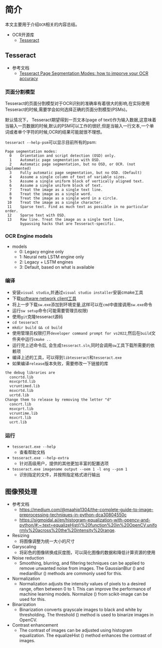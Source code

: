 # 简介

本文主要用于介绍`OCR`相关的内容总结。

* OCR开源库
    * [Tesseract](https://github.com/tesseract-ocr/tesseract)

## Tesseract

* 参考文档
    * [Tesseract Page Segmentation Modes: how to imporve your OCR accuracy](https://pyimagesearch.com/2021/11/15/tesseract-page-segmentation-modes-psms-explained-how-to-improve-your-ocr-accuracy/)


### 页面分割模型

Tesseract的页面分割模型对于OCR识别的准确率有着很大的影响,在实际使用Tesseract的时候,需要学会如何选择正确的页面分割模型(PSMs)。

默认情况下， Tesseract期望得到一页文本(page of text)作为输入数据,这意味着当输入一页数据的时候,默认的PSM可以工作的很好,但是当输入一行文本,一个单词或者单个字符的时候,OCR的结果可能就很不理想。


`tesseract --help-psm`可以显示目前所有的psm:

```
Page segmentation modes:
  0    Orientation and script detection (OSD) only.
  1    Automatic page segmentation with OSD.
  2    Automatic page segmentation, but no OSD, or OCR. (not implemented)
  3    Fully automatic page segmentation, but no OSD. (Default)
  4    Assume a single column of text of variable sizes.
  5    Assume a single uniform block of vertically aligned text.
  6    Assume a single uniform block of text.
  7    Treat the image as a single text line.
  8    Treat the image as a single word.
  9    Treat the image as a single word in a circle.
 10    Treat the image as a single character.
 11    Sparse text. Find as much text as possible in no particular order.
 12    Sparse text with OSD.
 13    Raw line. Treat the image as a single text line,
       bypassing hacks that are Tesseract-specific.
```

### OCR Engine models

* models
    * 0:  Legacy engine only
    * 1:  Neural nets LSTM engine only
    * 2:  Legacy + LSTM engines
    * 3:  Default, based on what is available

### 编译

* 安装`visual studio`,并通过`visual studio installer`安装cmake工具
* 下载[software network client工具](https://software-network.org/client/sw-master-windows-client.zip)
* 将上一步下载`sw.exe`添加到环境变量,这样可以在`cmd`中直接调用`sw.exe`命令
* 运行`sw setup`命令(可能需要管理员权限)
* 使用`git`克隆tesseract源码
* `cd tesseract`
* `mkdir build && cd build`
* 使用管理员权限打开`developer command prompt for vs2022`,然后在`build`文件夹中运行`cmake ..`
* 运行完上述命令后, 会生成`tesseract.sln`,同时会调用`sw`工具下载所需要的依赖项
* 编译上述的工具，可以得到`libtesseract`和`tesseract.exe`
* 如果编译`release`版本失败，需要修改一下链接的库

```md
the debug libraries are
  concrtd.lib
  msvcprtd.lib
  vcruntimed.lib
  msvcrtd.lib
  ucrtd.lib
Change them to release by removing the letter "d"
  concrt.lib
  msvcprt.lib
  vcruntime.lib
  msvcrt.lib
  ucrt.lib
```

### 运行

* `tesseract.exe --help`
    * 查看帮助文档
* `tesseract.exe --help-extra`
    * 针对高级用户，提供的其他更加丰富的配置选项
* `tesseract.exe imagename output --oem 1 -l eng --psm 1`
    * 识别指定的文件，并按照指定格式进行输出

## 图像预处理

* 参考文档
    * https://medium.com/@maahip1304/the-complete-guide-to-image-preprocessing-techniques-in-python-dca30804550c
    * https://sigmoidal.ai/en/histogram-equalization-with-opencv-and-python/#:~:text=equalizeHist()%20function%20in%20OpenCV,uniformly%20across%20the%20intensity%20range.
* Resizing
    * 将图像调整为统一大小的尺寸
* Garyscaling
    * 将彩色的图像转换成灰度图，可以简化图像的数据和降低计算资源的使用
* Noise reduction
    * Smoothing, blurring, and filtering techniques can be applied to remove unwanted noise from images. The GaussianBlur () and medianBlur () methods are commonly used for this.
* Normalization
    * Normalization adjusts the intensity values of pixels to a desired range, often between 0 to 1. This can improve the performance of machine learning models. Normalize () from scikit-image can be used for this.
* Binarization
    * Binarization converts grayscale images to black and white by thresholding. The threshold () method is used to binarize images in OpenCV.
* Contrast enhancement
    *  The contrast of images can be adjusted using histogram equalization. The equalizeHist () method enhances the contrast of images.
